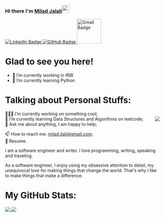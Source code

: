 
### Hi there I'm <a href="https://github.com/miladjalali1364" rel="nofollow">Milad Jalali</a><img src="https://camo.githubusercontent.com/e8e7b06ecf583bc040eb60e44eb5b8e0ecc5421320a92929ce21522dbc34c891/68747470733a2f2f6d656469612e67697068792e636f6d2f6d656469612f6876524a434c467a6361737252346961377a2f67697068792e676966" data-canonical-src="https://media.giphy.com/media/hvRJCLFzcasrR4ia7z/giphy.gif" style="max-width: 100%;" width="25px"> 


<div id="badges">
  <a href="https://www.linkedin.com/in/milad-jalali/">
    <img src="https://img.shields.io/badge/LinkedIn-blue?style=for-the-badge&logo=linkedin&logoColor=white" alt="LinkedIn Badge"/>
  </a>
<!--   <a href="your-youtube-URL">
    <img src="https://img.shields.io/badge/YouTube-red?style=for-the-badge&logo=youtube&logoColor=white" alt="Youtube Badge"/>
  </a> -->

  <a href="  https://www.github.com/miladjalali1364">
    <img src="https://img.shields.io/badge/GitHub-000000?style=for-the-badge&logo=GitHub&logoColor=white"  alt="GitHub  Badge"/>
  </a>
  
  <a href="mailto:milad.jlali@gmail.com">
    <img src="https://camo.githubusercontent.com/d8c844d09b19361504723786ccdc5eee21d71a9e3593654b90d70414817779d3/68747470733a2f2f696d672e736869656c64732e696f2f62616467652f2d476d61696c2d7265643f7374796c653d666c6174266c6f676f3d676d61696c266c6f676f436f6c6f723d7768697465266c696e6b3d72657a61616d696e69726f79616c40676d61696c2e636f6d" alt="Gmail Badge" data-canonical-src="https://img.shields.io/badge/-Gmail-red?style=flat&amp;logo=gmail&amp;logoColor=white&amp;link=milad.jlali@gmail.com" style="max-width: 100%;" width="79.5px" Badge"/>
  </a>
</div>
 


# Glad to see you here!

- 🔭 I’m currently working in IRIB                           
- 🌱 I’m currently learning Python

# Talking about Personal Stuffs:

👨🏻‍💻 I’m currently working on something cool;</br> <a  >
<img align="right" src="https://raw.githubusercontent.com/Gapur/Gapur/master/coding.gif" />
</a>
🚀 I’m currently learning Data Structures and Algorithms on leetcode;</br>
💬 Ask me about anything, I am happy to help; </br>

📫 How to reach me: milad.jlali@gmail.com;</br>
📝 Resume.

I am a software engineer and writer. I love programming, writing, speaking and traveling.

As a software engineer, I enjoy using my obsessive attention to detail, my unequivocal love for making things that change the world. That's why I like to make things that make a difference.

# My GitHub Stats:
 
 <a href="https://github.com/miladjalali1364 ">
<img align="center" src="https://github-readme-stats.vercel.app/api?username=miladjalali1364&show_icons=true&count_private=true&include_all_commits=true&theme=default" />
</a>

<a href="https://github.com/miladjalali1364">
<img align="center" src="https://github-readme-stats.vercel.app/api/top-langs/?username=miladjalali1364&theme=default" />
</a>
 

<!--
**miladjalali1364/miladjalali1364** is a ✨ _special_ ✨ repository because its `README.md` (this file) appears on your GitHub profile.

 ![Anurag's GitHub stats](https://github-readme-stats.vercel.app/api?username=miladjalali1364&theme=highcontrast&hide=contribs,prs)

 <div id="header" align="center">
  <img src="https://media.giphy.com/media/M9gbBd9nbDrOTu1Mqx/giphy.gif" width="100"/>
</div>

<h1>
  hey there
  <img src="https://media.giphy.com/media/hvRJCLFzcasrR4ia7z/giphy.gif" width="30px"/>
</h1>
                                                                                   
Here are some ideas to get you started:

- 🔭 I’m currently working on IRIB
- 🌱 I’m currently learning Python
- 👯 I’m looking to collaborate on ...
- 🤔 I’m looking for help with ...
- 💬 Ask me about ...
- 📫 How to reach me: ...
- 😄 Pronouns: ...
- ⚡ Fun fact: ...
-->
